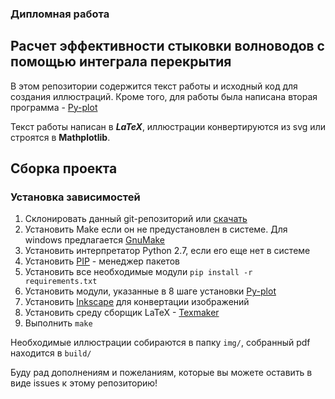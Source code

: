 ### Дипломная работа
## Расчет эффективности стыковки волноводов с помощью интеграла перекрытия

В этом репозитории содержится текст работы и исходный код для создания иллюстраций.
Кроме того, для работы была написана вторая программа - [Py-plot](https://github.com/just-boris/Py-plot)

Текст работы написан в **_LaTeX_**, иллюстрации конвертируются из svg или строятся в **Mathplotlib**.

## Сборка проекта

### Установка зависимостей

1. Склонировать данный git-репозиторий или [скачать](https://github.com/just-boris/application-magic/archive/master.zip)
1. Установить Make если он не предустановлен в системе. Для windows предлагается [GnuMake](http://gnuwin32.sourceforge.net/packages/make.htm)
1. Установить интерпретатор Python 2.7, если его еще нет в системе
1. Установить [PIP](http://www.pip-installer.org/ru/latest/installing.html) - менеджер пакетов
1. Установить все необходимые модули `pip install -r requirements.txt`
1. Установить модули, указанные в 8 шаге установки [Py-plot](https://github.com/just-boris/Py-plot)
1. Установить [Inkscape](http://inkscape.org/download/?lang=ru) для конвертации изображений
1. Установить среду сборщик LaTeX - [Texmaker](http://www.xm1math.net/texmaker/download.html)
1. Выполнить `make`

Необходимые иллюстрации собираются в папку `img/`, собранный pdf находится в `build/`

Буду рад дополнениям и пожеланиям, которые вы можете оставить в виде issues к этому репозиторию!